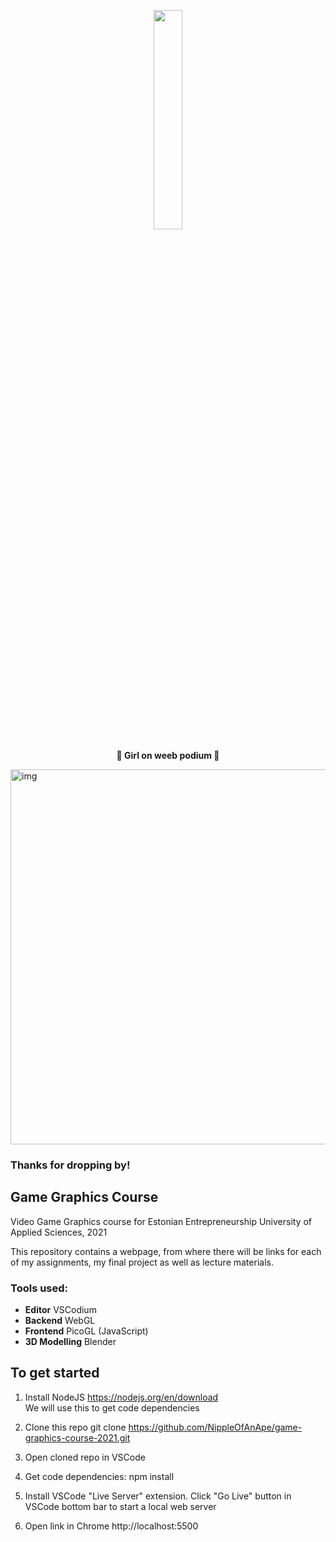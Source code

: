 <p align="center">
  <img width="30%" src="https://github.com/NippleOfAnApe.png" />
</p>

<p align="center">
  <b>👀 Girl on weeb podium 👀</b>
</p>

<img src="https://github.com/NippleOfAnApe/game-graphics-course-2021/blob/master/images/ezgif.com-gif-maker.gif" alt="img" align="center" width="600px">

### Thanks for dropping by!

## Game Graphics Course

Video Game Graphics course for Estonian Entrepreneurship University of Applied Sciences, 2021

This repository contains a webpage, from where there will be links for each of my assignments, my final project as well as lecture materials.

### Tools used:

+ **Editor** VSCodium
+ **Backend** WebGL
+ **Frontend** PicoGL (JavaScript)
+ **3D Modelling** Blender

## To get started

1. Install NodeJS https://nodejs.org/en/download
    <br/>We will use this to get code dependencies
    
2. Clone this repo
    git clone https://github.com/NippleOfAnApe/game-graphics-course-2021.git
    
3. Open cloned repo in VSCode

4. Get code dependencies:
    npm install 

4. Install VSCode "Live Server" extension. Click "Go Live" button in VSCode bottom bar to start a local web server

5. Open link in Chrome http://localhost:5500

